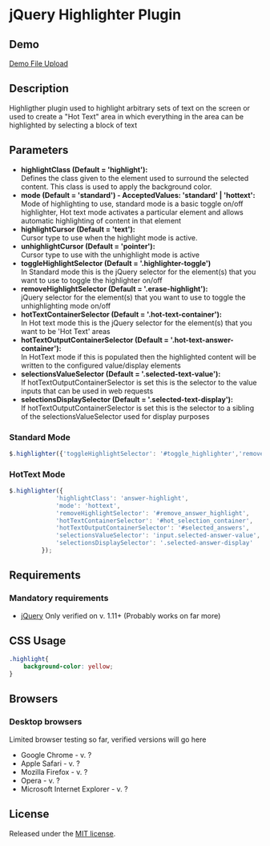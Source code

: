# jQuery Highlighter Plugin

## Demo
[Demo File Upload](https://jarga.github.io/jQuery-Highlighter/)

## Description
Highligther plugin used to highlight arbitrary sets of text on the screen or used to create a "Hot Text" area in which everything in the area can be highlighted by selecting a block of text

## Parameters

* **highlightClass (Default = 'highlight'):**  
  Defines the class given to the element used to surround the selected content.  This class is used to apply the background color.
* **mode (Default = 'standard') - AcceptedValues: 'standard' | 'hottext':**  
  Mode of highlighting to use, standard mode is a basic toggle on/off highlighter, Hot text mode activates a particular element and allows automatic highlighting of content in that element
* **highlightCursor (Default = 'text'):**  
  Cursor type to use when the highlight mode is active.
* **unhighlightCursor (Default = 'pointer'):**  
  Cursor type to use with the unhighlight mode is active
* **toggleHighlightSelector (Default = '.highlighter-toggle')**  
  In Standard mode this is the jQuery selector for the element(s) that you want to use to toggle the highlighter on/off
* **removeHighlightSelector (Default = '.erase-highlight'):**  
  jQuery selector for the element(s) that you want to use to toggle the unhighlighting mode on/off
* **hotTextContainerSelector (Default = '.hot-text-container'):**  
  In Hot text mode this is the jQuery selector for the element(s) that you want to be 'Hot Text' areas
* **hotTextOutputContainerSelector (Default = '.hot-text-answer-container'):**  
  In HotText mode if this is populated then the highlighted content will be written to the configured value/display elements
* **selectionsValueSelector (Default = '.selected-text-value'):**  
  If hotTextOutputContainerSelector is set this is the selector to the value inputs that can be used in web requests
* **selectionsDisplaySelector (Default = '.selected-text-display'):**  
  If hotTextOutputContainerSelector is set this is the selector to a sibling of the selectionsValueSelector used for display purposes

### Standard Mode

```javascript
$.highlighter({'toggleHighlightSelector': '#toggle_highlighter','removeHighlightSelector': '#remove_highlight'});
```

### HotText Mode

```javascript
$.highlighter({
             'highlightClass': 'answer-highlight',
             'mode': 'hottext',
             'removeHighlightSelector': '#remove_answer_highlight',
             'hotTextContainerSelector': '#hot_selection_container',
             'hotTextOutputContainerSelector': '#selected_answers',
             'selectionsValueSelector': 'input.selected-answer-value',
             'selectionsDisplaySelector': '.selected-answer-display'
         });
```

## Requirements

### Mandatory requirements
* [jQuery](https://jquery.com/) Only verified on v. 1.11+ (Probably works on far more)

## CSS Usage

```css
.highlight{
    background-color: yellow;
}
```

## Browsers

### Desktop browsers
Limited browser testing so far, verified versions will go here

* Google Chrome - v. ?
* Apple Safari - v. ?
* Mozilla Firefox - v. ?
* Opera - v. ?
* Microsoft Internet Explorer - v. ?

## License
Released under the [MIT license](http://www.opensource.org/licenses/MIT).
